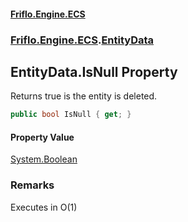 #### [Friflo.Engine.ECS](index.md 'index')
### [Friflo.Engine.ECS](Friflo.Engine.ECS.md 'Friflo.Engine.ECS').[EntityData](EntityData.md 'Friflo.Engine.ECS.EntityData')

## EntityData.IsNull Property

Returns true is the entity is deleted.

```csharp
public bool IsNull { get; }
```

#### Property Value
[System.Boolean](https://docs.microsoft.com/en-us/dotnet/api/System.Boolean 'System.Boolean')

### Remarks
Executes in O(1)